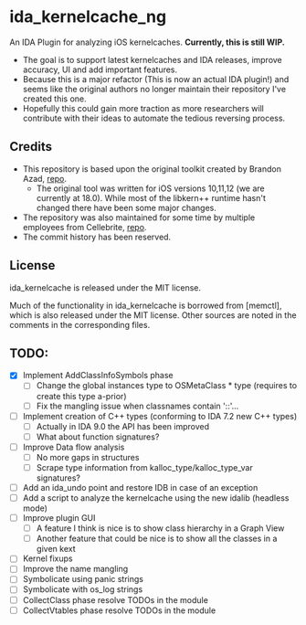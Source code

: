 # ida_kernelcache_ng
An IDA Plugin for analyzing iOS kernelcaches. **Currently, this is still WIP.**

* The goal is to support latest kernelcaches and IDA releases, improve accuracy, UI and add important features.
* Because this is a major refactor (This is now an actual IDA plugin!) and seems like the original authors no longer maintain their repository I've created this one.
* Hopefully this could gain more traction as more researchers will contribute with their ideas to automate the tedious reversing process.

## Credits
* This repository is based upon the original toolkit created by Brandon Azad, [repo](https://github.com/bazad/ida_kernelcache).
  * The original tool was written for iOS versions 10,11,12 (we are currently at 18.0). While most of the libkern++ runtime hasn't changed there have been some major changes.
* The repository was also maintained for some time by multiple employees from Cellebrite, [repo](https://github.com/cellebrite-labs/ida_kernelcache).
* The commit history has been reserved.

## License
ida_kernelcache is released under the MIT license.

Much of the functionality in ida_kernelcache is borrowed from [memctl], which is also released
under the MIT license. Other sources are noted in the comments in the corresponding files.

## TODO:
- [X] Implement AddClassInfoSymbols phase
  - [ ] Change the global instances type to OSMetaClass * type (requires to create this type a-prior)
  - [ ] Fix the mangling issue when classnames contain '::'...
- [ ] Implement creation of C++ types (conforming to IDA 7.2 new C++ types)
  - [ ] Actually in IDA 9.0 the API has been improved
  - [ ] What about function signatures?
- [ ] Improve Data flow analysis
  - [ ] No more gaps in structures
  - [ ] Scrape type information from kalloc_type/kalloc_type_var signatures?
- [ ] Add an ida_undo point and restore IDB in case of an exception
- [ ] Add a script to analyze the kernelcache using the new idalib (headless mode)
- [ ] Improve plugin GUI
  - [ ] A feature I think is nice is to show class hierarchy in a Graph View
  - [ ] Another feature that could be nice is to show all the classes in a given kext
- [ ] Kernel fixups 
- [ ] Improve the name mangling
- [ ] Symbolicate using panic strings
- [ ] Symbolicate with os_log strings
- [ ] CollectClass phase resolve TODOs in the module
- [ ] CollectVtables phase resolve TODOs in the module